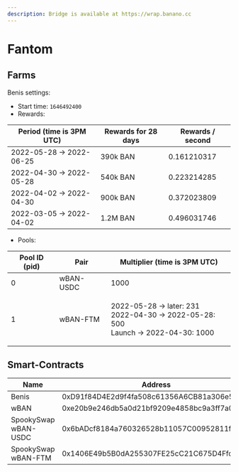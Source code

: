 ```yaml
---
description: Bridge is available at https://wrap.banano.cc
---
```


# Fantom

## Farms <a href="#farms" id="farms"></a>

Benis settings:

* Start time: `1646492400`
* Rewards:

| Period (time is 3PM UTC) | Rewards for 28 days | Rewards / second |
| ------------------------ | ------------------- | ---------------- |
| 2022-05-28 -> 2022-06-25 | 390k BAN            | 0.161210317      |
| 2022-04-30 -> 2022-05-28 | 540k BAN            | 0.223214285      |
| 2022-04-02 -> 2022-04-30 | 900k BAN            | 0.372023809      |
| 2022-03-05 -> 2022-04-02 | 1.2M BAN            | 0.496031746      |

* Pools:

| Pool ID (pid) | Pair      | Multiplier (time is 3PM UTC)                                                                   |
| ------------- | --------- | ---------------------------------------------------------------------------------------------- |
| 0             | wBAN-USDC | 1000                                                                                           |
| 1             | wBAN-FTM  | <p>2022-05-28 -> later: 231<br>2022-04-30 -> 2022-05-28: 500<br>Launch -> 2022-04-30: 1000</p> |

## Smart-Contracts <a href="#smart-contracts" id="smart-contracts"></a>

| Name                 | Address                                    |
| -------------------- | ------------------------------------------ |
| Benis                | 0xD91f84D4E2d9f4fa508c61356A6CB81a306e5287 |
| wBAN                 | 0xe20b9e246db5a0d21bf9209e4858bc9a3ff7a034 |
| SpookySwap wBAN-USDC | 0x6bADcf8184a760326528b11057C00952811f77af |
| SpookySwap wBAN-FTM  | 0x1406E49b5B0dA255307FE25cC21C675D4Ffc73e0 |

